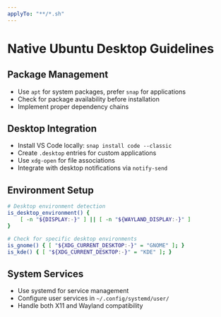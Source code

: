 ```yaml
---
applyTo: "**/*.sh"
---
```


# Native Ubuntu Desktop Guidelines

## Package Management

- Use `apt` for system packages, prefer `snap` for applications
- Check for package availability before installation
- Implement proper dependency chains

## Desktop Integration

- Install VS Code locally: `snap install code --classic`
- Create `.desktop` entries for custom applications
- Use `xdg-open` for file associations
- Integrate with desktop notifications via `notify-send`

## Environment Setup

```bash
# Desktop environment detection
is_desktop_environment() {
    [ -n "${DISPLAY:-}" ] || [ -n "${WAYLAND_DISPLAY:-}" ]
}

# Check for specific desktop environments
is_gnome() { [ "${XDG_CURRENT_DESKTOP:-}" = "GNOME" ]; }
is_kde() { [ "${XDG_CURRENT_DESKTOP:-}" = "KDE" ]; }
```

## System Services

- Use systemd for service management
- Configure user services in `~/.config/systemd/user/`
- Handle both X11 and Wayland compatibility
